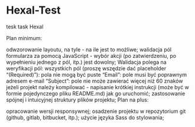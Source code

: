 # Hexal-Test

tesk task Hexal 

Plan minimum:

odwzorowanie layoutu, na tyle - na ile jest to możliwe; 
walidacja pól formularza za pomocą JavaScript - wybór akcji (po zatwierdzeniu, po wypełnieniu jednego z pól, itp.) jest dowolny; Walidacja polega na weryfikacji pól:
wszystkich pól (proszę wszędzie dać placeholder “(Required)”): pola nie mogą być puste
“Email”: pole musi być poprawnym adresem e-mail
“Subject”: pole nie może zawierać więcej niż 60 znaków
jeżeli projekt należy kompilować - napisanie krótkiej instrukcji (może być w formie pojedynczego pliku README.md) jak go uruchomić; 
zastosowanie spójnej i intuicyjnej struktury plików projektu; 
Plan na plus:

opracowanie wersji responsywnej;
osadzenie projektu w repozytorium git (github, gitlab, bitbucket, itp.); 
użycie języka Sass do stylowania;

